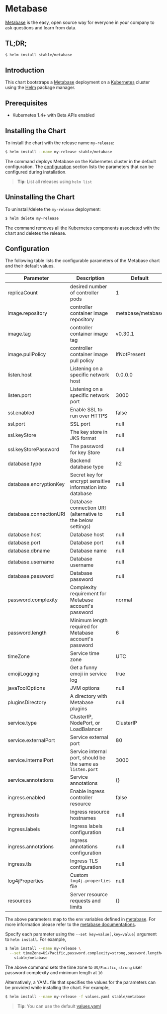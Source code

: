 # Metabase

[Metabase](http://metabase.com) is the easy, open source way for everyone in your company to ask questions and learn from data.

## TL;DR;

```bash
$ helm install stable/metabase
```

## Introduction

This chart bootstraps a [Metabase](https://github.com/metabase/metabase) deployment on a [Kubernetes](http://kubernetes.io) cluster using the [Helm](https://helm.sh) package manager.

## Prerequisites

- Kubernetes 1.4+ with Beta APIs enabled

## Installing the Chart

To install the chart with the release name `my-release`:

```bash
$ helm install --name my-release stable/metabase
```

The command deploys Metabase on the Kubernetes cluster in the default configuration. The [configuration](#configuration) section lists the parameters that can be configured during installation.

> **Tip**: List all releases using `helm list`

## Uninstalling the Chart

To uninstall/delete the `my-release` deployment:

```bash
$ helm delete my-release
```

The command removes all the Kubernetes components associated with the chart and deletes the release.

## Configuration

The following table lists the configurable parameters of the Metabase chart and their default values.

| Parameter              | Description                                                | Default           |
|------------------------|------------------------------------------------------------|-------------------|
| replicaCount           | desired number of controller pods                          | 1                 |
| image.repository       | controller container image repository                      | metabase/metabase |
| image.tag              | controller container image tag                             | v0.30.1           |
| image.pullPolicy       | controller container image pull policy                     | IfNotPresent      |
| listen.host            | Listening on a specific network host                       | 0.0.0.0           |
| listen.port            | Listening on a specific network port                       | 3000              |
| ssl.enabled            | Enable SSL to run over HTTPS                               | false             |
| ssl.port               | SSL port                                                   | null              |
| ssl.keyStore           | The key store in JKS format                                | null              |
| ssl.keyStorePassword   | The password for key Store                                 | null              |
| database.type          | Backend database type                                      | h2                |
| database.encryptionKey | Secret key for encrypt sensitive information into database | null              |
| database.connectionURI | Database connection URI (alternative to the below settings)| null              |
| database.host          | Database host                                              | null              |
| database.port          | Database port                                              | null              |
| database.dbname        | Database name                                              | null              |
| database.username      | Database username                                          | null              |
| database.password      | Database password                                          | null              |
| password.complexity    | Complexity requirement for Metabase account's password     | normal            |
| password.length        | Minimum length required for Metabase account's password    | 6                 |
| timeZone               | Service time zone                                          | UTC               |
| emojiLogging           | Get a funny emoji in service log                           | true              |
| javaToolOptions        | JVM options                                                | null              |
| pluginsDirectory       | A directory with Metabase plugins                          | null              |
| service.type           | ClusterIP, NodePort, or LoadBalancer                       | ClusterIP         |
| service.externalPort   | Service external port                                      | 80                |
| service.internalPort   | Service internal port, should be the same as `listen.port` | 3000              |
| service.annotations    | Service annotations                                        | {}                |
| ingress.enabled        | Enable ingress controller resource                         | false             |
| ingress.hosts          | Ingress resource hostnames                                 | null              |
| ingress.labels         | Ingress labels configuration                               | null              |
| ingress.annotations    | Ingress annotations configuration                          | null              |
| ingress.tls            | Ingress TLS configuration                                  | null              |
| log4jProperties        | Custom `log4j.properties` file                             | null              |
| resources              | Server resource requests and limits                        | {}                |

The above parameters map to the env variables defined in [metabase](http://github.com/metabase/metabase). For more information please refer to the [metabase documentations](http://www.metabase.com/docs/v0.24.2/).

Specify each parameter using the `--set key=value[,key=value]` argument to `helm install`. For example,

```bash
$ helm install --name my-release \
  --set timeZone=US/Pacific,password.complexity=strong,password.length=10 \
    stable/metabase
```

The above command sets the time zone to `US/Pacific`, `strong` user password complexity and minimum length at `10`

Alternatively, a YAML file that specifies the values for the parameters can be provided while installing the chart. For example,

```bash
$ helm install --name my-release -f values.yaml stable/metabase
```

> **Tip**: You can use the default [values.yaml](values.yaml)
